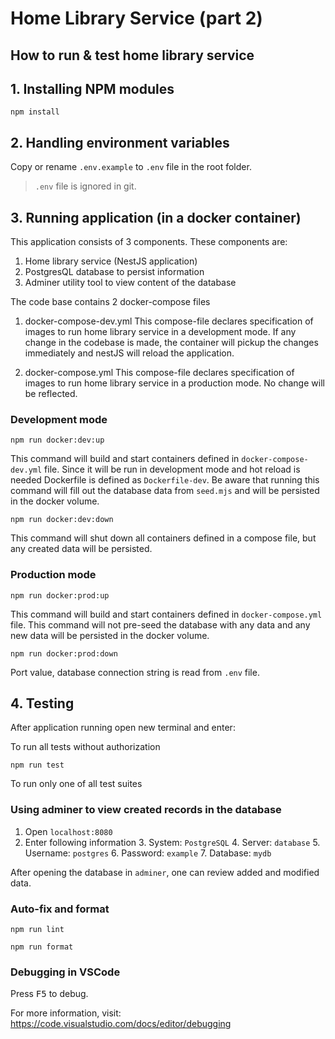 # Home Library Service (part 2)

## How to run & test home library service

## 1. Installing NPM modules

```
npm install
```

## 2. Handling environment variables
Copy or rename `.env.example` to `.env` file in the root folder.
> `.env` file is ignored in git. 

## 3. Running application (in a docker container)
This application consists of 3 components. These components are:
1. Home library service (NestJS application)
2. PostgresQL database to persist information
3. Adminer utility tool to view content of the database

The code base contains 2 docker-compose files
1. docker-compose-dev.yml 
This compose-file declares specification of images to run home library service in a development mode. If any change in the codebase is made, the container will pickup the changes immediately and nestJS will reload the application.

2. docker-compose.yml
This compose-file declares specification of images to run home library service in a production mode. No change will be reflected.

### Development mode
```
npm run docker:dev:up
```
This command will build and start containers defined in `docker-compose-dev.yml` file. Since it will be run in development mode and hot reload is needed Dockerfile is defined as `Dockerfile-dev`.
Be aware that running this command will fill out the database data from `seed.mjs` and will be persisted in the docker volume.

```
npm run docker:dev:down
```
This command will shut down all containers defined in a compose file, but any created data will be persisted.


### Production mode
```
npm run docker:prod:up
```
This command will build and start containers defined in `docker-compose.yml` file. This command will not pre-seed the database with any data and any new data will be persisted in the docker volume.


```
npm run docker:prod:down
```

Port value, database connection string is read from `.env` file. 

## 4. Testing

After application running open new terminal and enter:

To run all tests without authorization

```
npm run test
```

To run only one of all test suites

### Using adminer to view created records in the database
1. Open `localhost:8080`
2. Enter following information
   3. System: `PostgreSQL`
   4. Server: `database`
   5. Username: `postgres`
   6. Password: `example`
   7. Database: `mydb`

After opening the database in `adminer`, one can review added and modified data.

### Auto-fix and format

```
npm run lint
```

```
npm run format
```

### Debugging in VSCode

Press <kbd>F5</kbd> to debug.

For more information, visit: https://code.visualstudio.com/docs/editor/debugging
